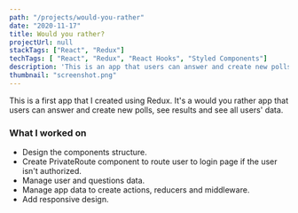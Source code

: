```yaml
---
path: "/projects/would-you-rather"
date: "2020-11-17"
title: Would you rather?
projectUrl: null
stackTags: ["React", "Redux"]
techTags: [ "React", "Redux", "React Hooks", "Styled Components"]
description: 'This is an app that users can answer and create new polls, and see results.'
thumbnail: "screenshot.png"
---
```

This is a first app that I created using Redux. It's a would you rather app that users can answer and create new polls, see results and see all users' data.

### What I worked on
- Design the components structure.
- Create PrivateRoute component to route user to login page if the user isn't authorized.
- Manage user and questions data.
- Manage app data to create actions, reducers and middleware.
- Add responsive design.